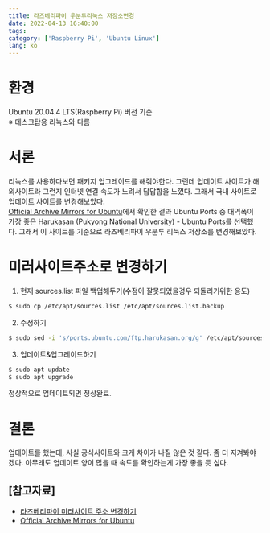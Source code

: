 ```yaml
---
title: 라즈베리파이 우분투리눅스 저장소변경
date: 2022-04-13 16:40:00
tags:
category: ['Raspberry Pi', 'Ubuntu Linux']
lang: ko
---
```

# 환경
Ubuntu 20.04.4 LTS(Raspberry Pi) 버전 기준  
※ 데스크탑용 리눅스와 다름

# 서론
리눅스를 사용하다보면 패키지 업그레이드를 해줘야한다. 
그런데 업데이트 사이트가 해외사이트라 그런지 인터넷 연결 속도가 느려서 답답합을 느꼈다.
그래서 국내 사이트로 업데이트 사이트를 변경해보았다.  
[Official Archive Mirrors for Ubuntu](https://launchpad.net/ubuntu/+archivemirrors)에서 확인한 결과
Ubuntu Ports 중 대역폭이 가장 좋은 Harukasan (Pukyong National University) - Ubuntu Ports를 선택했다.
그래서 이 사이트를 기준으로 라즈베리파이 우분투 리눅스 저장소를 변경해보았다.

# 미러사이트주소로 변경하기
1. 현재 sources.list 파일 백업해두기(수정이 잘못되었을경우 되돌리기위한 용도)
```bash
$ sudo cp /etc/apt/sources.list /etc/apt/sources.list.backup
```

2. 수정하기
```bash
$ sudo sed -i 's/ports.ubuntu.com/ftp.harukasan.org/g' /etc/apt/sources.list
```

3. 업데이트&업그레이드하기
```bash
$ sudo apt update
$ sudo apt upgrade
```
정상적으로 업데이트되면 정상완료.

# 결론
업데이트를 했는데, 사실 공식사이트와 크게 차이가 나질 않은 것 같다. 좀 더 지켜봐야겠다. 
아무래도 업데이트 양이 많을 때 속도를 확인하는게 가장 좋을 듯 싶다.


## [참고자료]
* [라즈베리파이 미러사이트 주소 변경하기](https://wonpaper.tistory.com/347)  
* [Official Archive Mirrors for Ubuntu](https://launchpad.net/ubuntu/+archivemirrors)